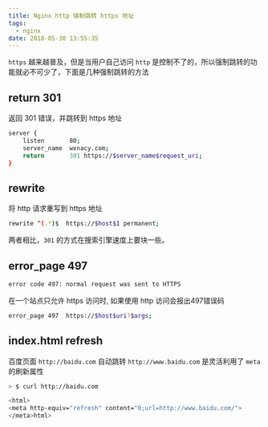 ```yaml
---
title: Nginx http 强制跳转 https 地址
tags:
  - nginx
date: 2018-05-30 13:55:35
---
```



`https` 越来越普及，但是当用户自己访问 `http` 是控制不了的，所以强制跳转的功能就必不可少了，下面是几种强制跳转的方法
<!-- more --><!-- toc -->

## return 301

返回 301 错误，并跳转到 https 地址
```bash
server {
    listen       80;
    server_name  wxnacy.com;
    return       301 https://$server_name$request_uri;
}
```

## rewrite

将 http 请求重写到 https 地址

```bash
rewrite ^(.*)$  https://$host$1 permanent;
```

两者相比，`301` 的方式在搜索引擎速度上要块一些。

## error_page 497

```bash
error code 497: normal request was sent to HTTPS
```

在一个站点只允许 https 访问时, 如果使用 http 访问会报出497错误码

```bash
error_page 497  https://$host$uri?$args;
```

## index.html refresh

百度页面 `http://baidu.com` 自动跳转 `http://www.baidu.com` 是灵活利用了 `meta` 的刷新属性

```bash
> $ curl http://baidu.com

<html>
<meta http-equiv="refresh" content="0;url=http://www.baidu.com/">
</meta>html>
```


